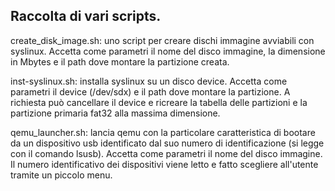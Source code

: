 Raccolta di vari scripts.
-----------------------------------------------
create_disk_image.sh: uno script per creare dischi immagine avviabili con syslinux. Accetta come parametri il nome del disco immagine, la dimensione in Mbytes e il path dove montare la partizione creata.

inst-syslinux.sh: installa syslinux su un disco device. Accetta come parametri il device (/dev/sdx) e il path dove montare la partizione. A richiesta può cancellare il device e ricreare la tabella delle partizioni e la partizione primaria fat32 alla massima dimensione.

qemu_launcher.sh: lancia qemu con la particolare caratteristica di bootare da un dispositivo usb identificato dal suo numero di identificazione (si legge con il comando lsusb). Accetta come parametri il nome del disco immagine. Il numero identificativo dei dispositivi viene letto e fatto scegliere all'utente tramite un piccolo menu.

